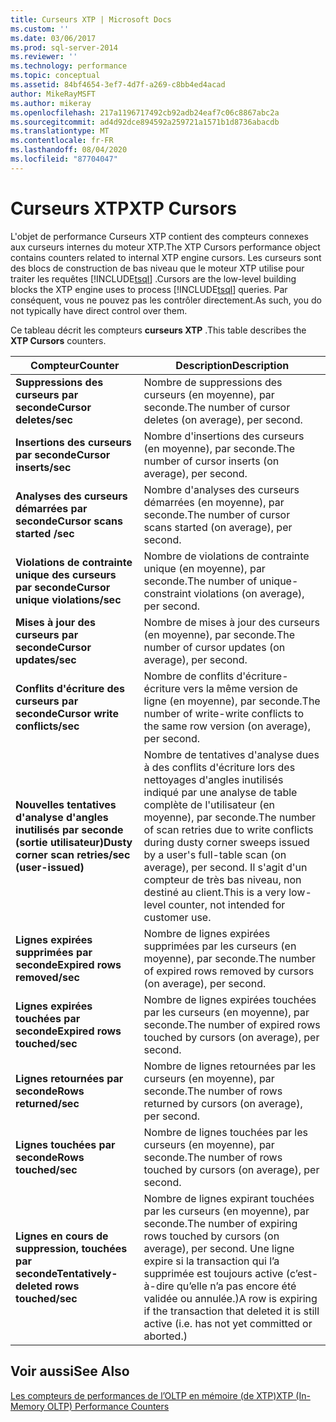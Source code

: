 ```yaml
---
title: Curseurs XTP | Microsoft Docs
ms.custom: ''
ms.date: 03/06/2017
ms.prod: sql-server-2014
ms.reviewer: ''
ms.technology: performance
ms.topic: conceptual
ms.assetid: 84bf4654-3ef7-4d7f-a269-c8bb4ed4acad
author: MikeRayMSFT
ms.author: mikeray
ms.openlocfilehash: 217a1196717492cb92adb24eaf7c06c8867abc2a
ms.sourcegitcommit: ad4d92dce894592a259721a1571b1d8736abacdb
ms.translationtype: MT
ms.contentlocale: fr-FR
ms.lasthandoff: 08/04/2020
ms.locfileid: "87704047"
---
```

# <a name="xtp-cursors"></a><span data-ttu-id="d13d7-102">Curseurs XTP</span><span class="sxs-lookup"><span data-stu-id="d13d7-102">XTP Cursors</span></span>
  <span data-ttu-id="d13d7-103">L'objet de performance Curseurs XTP contient des compteurs connexes aux curseurs internes du moteur XTP.</span><span class="sxs-lookup"><span data-stu-id="d13d7-103">The XTP Cursors performance object contains counters related to internal XTP engine cursors.</span></span> <span data-ttu-id="d13d7-104">Les curseurs sont des blocs de construction de bas niveau que le moteur XTP utilise pour traiter les requêtes [!INCLUDE[tsql](../../includes/tsql-md.md)] .</span><span class="sxs-lookup"><span data-stu-id="d13d7-104">Cursors are the low-level building blocks the XTP engine uses to process [!INCLUDE[tsql](../../includes/tsql-md.md)] queries.</span></span> <span data-ttu-id="d13d7-105">Par conséquent, vous ne pouvez pas les contrôler directement.</span><span class="sxs-lookup"><span data-stu-id="d13d7-105">As such, you do not typically have direct control over them.</span></span>  
  
 <span data-ttu-id="d13d7-106">Ce tableau décrit les compteurs **curseurs XTP** .</span><span class="sxs-lookup"><span data-stu-id="d13d7-106">This table describes the **XTP Cursors** counters.</span></span>  
  
|<span data-ttu-id="d13d7-107">Compteur</span><span class="sxs-lookup"><span data-stu-id="d13d7-107">Counter</span></span>|<span data-ttu-id="d13d7-108">Description</span><span class="sxs-lookup"><span data-stu-id="d13d7-108">Description</span></span>|  
|-------------|-----------------|  
|<span data-ttu-id="d13d7-109">**Suppressions des curseurs par seconde**</span><span class="sxs-lookup"><span data-stu-id="d13d7-109">**Cursor deletes/sec**</span></span>|<span data-ttu-id="d13d7-110">Nombre de suppressions des curseurs (en moyenne), par seconde.</span><span class="sxs-lookup"><span data-stu-id="d13d7-110">The number of cursor deletes (on average), per second.</span></span>|  
|<span data-ttu-id="d13d7-111">**Insertions des curseurs par seconde**</span><span class="sxs-lookup"><span data-stu-id="d13d7-111">**Cursor inserts/sec**</span></span>|<span data-ttu-id="d13d7-112">Nombre d'insertions des curseurs (en moyenne), par seconde.</span><span class="sxs-lookup"><span data-stu-id="d13d7-112">The number of cursor inserts (on average), per second.</span></span>|  
|<span data-ttu-id="d13d7-113">**Analyses des curseurs démarrées par seconde**</span><span class="sxs-lookup"><span data-stu-id="d13d7-113">**Cursor scans started /sec**</span></span>|<span data-ttu-id="d13d7-114">Nombre d'analyses des curseurs démarrées (en moyenne), par seconde.</span><span class="sxs-lookup"><span data-stu-id="d13d7-114">The number of cursor scans started (on average), per second.</span></span>|  
|<span data-ttu-id="d13d7-115">**Violations de contrainte unique des curseurs par seconde**</span><span class="sxs-lookup"><span data-stu-id="d13d7-115">**Cursor unique violations/sec**</span></span>|<span data-ttu-id="d13d7-116">Nombre de violations de contrainte unique (en moyenne), par seconde.</span><span class="sxs-lookup"><span data-stu-id="d13d7-116">The number of unique-constraint violations (on average), per second.</span></span>|  
|<span data-ttu-id="d13d7-117">**Mises à jour des curseurs par seconde**</span><span class="sxs-lookup"><span data-stu-id="d13d7-117">**Cursor updates/sec**</span></span>|<span data-ttu-id="d13d7-118">Nombre de mises à jour des curseurs (en moyenne), par seconde.</span><span class="sxs-lookup"><span data-stu-id="d13d7-118">The number of cursor updates (on average), per second.</span></span>|  
|<span data-ttu-id="d13d7-119">**Conflits d'écriture des curseurs par seconde**</span><span class="sxs-lookup"><span data-stu-id="d13d7-119">**Cursor write   conflicts/sec**</span></span>|<span data-ttu-id="d13d7-120">Nombre de conflits d'écriture-écriture vers la même version de ligne (en moyenne), par seconde.</span><span class="sxs-lookup"><span data-stu-id="d13d7-120">The number of write-write conflicts to the same row version (on average), per second.</span></span>|  
|<span data-ttu-id="d13d7-121">**Nouvelles tentatives d'analyse d'angles inutilisés par seconde (sortie utilisateur)**</span><span class="sxs-lookup"><span data-stu-id="d13d7-121">**Dusty corner scan retries/sec (user-issued)**</span></span>|<span data-ttu-id="d13d7-122">Nombre de tentatives d'analyse dues à des conflits d'écriture lors des nettoyages d'angles inutilisés indiqué par une analyse de table complète de l'utilisateur (en moyenne), par seconde.</span><span class="sxs-lookup"><span data-stu-id="d13d7-122">The number of scan retries due to write conflicts during dusty corner sweeps issued by a user's full-table scan (on average), per second.</span></span> <span data-ttu-id="d13d7-123">Il s'agit d'un compteur de très bas niveau, non destiné au client.</span><span class="sxs-lookup"><span data-stu-id="d13d7-123">This is a very low-level counter, not intended for customer use.</span></span>|  
|<span data-ttu-id="d13d7-124">**Lignes expirées supprimées par seconde**</span><span class="sxs-lookup"><span data-stu-id="d13d7-124">**Expired rows removed/sec**</span></span>|<span data-ttu-id="d13d7-125">Nombre de lignes expirées supprimées par les curseurs (en moyenne), par seconde.</span><span class="sxs-lookup"><span data-stu-id="d13d7-125">The number of expired rows removed by cursors (on average), per second.</span></span>|  
|<span data-ttu-id="d13d7-126">**Lignes expirées touchées par seconde**</span><span class="sxs-lookup"><span data-stu-id="d13d7-126">**Expired rows touched/sec**</span></span>|<span data-ttu-id="d13d7-127">Nombre de lignes expirées touchées par les curseurs (en moyenne), par seconde.</span><span class="sxs-lookup"><span data-stu-id="d13d7-127">The number of expired rows touched by cursors (on average), per second.</span></span>|  
|<span data-ttu-id="d13d7-128">**Lignes retournées par seconde**</span><span class="sxs-lookup"><span data-stu-id="d13d7-128">**Rows returned/sec**</span></span>|<span data-ttu-id="d13d7-129">Nombre de lignes retournées par les curseurs (en moyenne), par seconde.</span><span class="sxs-lookup"><span data-stu-id="d13d7-129">The number of rows returned by cursors (on average), per second.</span></span>|  
|<span data-ttu-id="d13d7-130">**Lignes touchées par seconde**</span><span class="sxs-lookup"><span data-stu-id="d13d7-130">**Rows touched/sec**</span></span>|<span data-ttu-id="d13d7-131">Nombre de lignes touchées par les curseurs (en moyenne), par seconde.</span><span class="sxs-lookup"><span data-stu-id="d13d7-131">The number of rows touched by cursors (on average), per second.</span></span>|  
|<span data-ttu-id="d13d7-132">**Lignes en cours de suppression, touchées par seconde**</span><span class="sxs-lookup"><span data-stu-id="d13d7-132">**Tentatively-deleted rows touched/sec**</span></span>|<span data-ttu-id="d13d7-133">Nombre de lignes expirant touchées par les curseurs (en moyenne), par seconde.</span><span class="sxs-lookup"><span data-stu-id="d13d7-133">The number of expiring rows touched by cursors (on average), per second.</span></span> <span data-ttu-id="d13d7-134">Une ligne expire si la transaction qui l’a supprimée est toujours active (c’est-à-dire qu’elle n’a pas encore été validée ou annulée.)</span><span class="sxs-lookup"><span data-stu-id="d13d7-134">A row is expiring if the transaction that deleted it is still active (i.e. has not yet committed or aborted.)</span></span>|  
  
## <a name="see-also"></a><span data-ttu-id="d13d7-135">Voir aussi</span><span class="sxs-lookup"><span data-stu-id="d13d7-135">See Also</span></span>  
 [<span data-ttu-id="d13d7-136">Les compteurs de performances de l’OLTP en mémoire &#40;de XTP&#41;</span><span class="sxs-lookup"><span data-stu-id="d13d7-136">XTP &#40;In-Memory OLTP&#41; Performance Counters</span></span>](../../integration-services/performance/performance-counters.md)  
  
  
